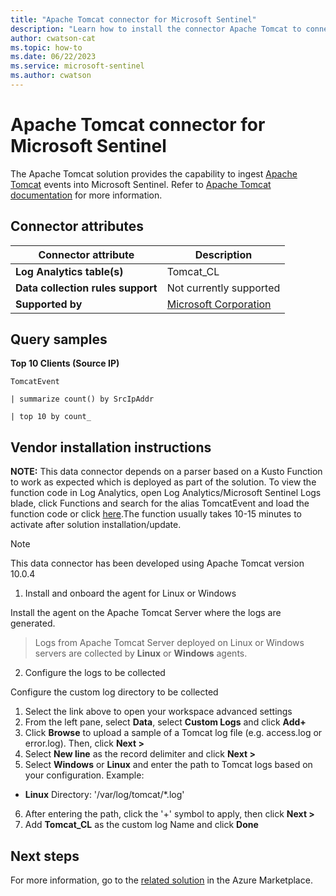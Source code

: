```yaml
---
title: "Apache Tomcat connector for Microsoft Sentinel"
description: "Learn how to install the connector Apache Tomcat to connect your data source to Microsoft Sentinel."
author: cwatson-cat
ms.topic: how-to
ms.date: 06/22/2023
ms.service: microsoft-sentinel
ms.author: cwatson
---
```


# Apache Tomcat connector for Microsoft Sentinel

The Apache Tomcat solution provides the capability to ingest [Apache Tomcat](http://tomcat.apache.org/) events into Microsoft Sentinel. Refer to [Apache Tomcat documentation](http://tomcat.apache.org/tomcat-10.0-doc/logging.html) for more information.

## Connector attributes

| Connector attribute | Description |
| --- | --- |
| **Log Analytics table(s)** | Tomcat_CL<br/> |
| **Data collection rules support** | Not currently supported |
| **Supported by** | [Microsoft Corporation](https://support.microsoft.com) |

## Query samples

**Top 10 Clients (Source IP)**
   ```kusto
TomcatEvent
 
   | summarize count() by SrcIpAddr
 
   | top 10 by count_
   ```



## Vendor installation instructions


**NOTE:** This data connector depends on a parser based on a Kusto Function to work as expected which is deployed as part of the solution. To view the function code in Log Analytics, open Log Analytics/Microsoft Sentinel Logs blade, click Functions and search for the alias TomcatEvent and load the function code or click [here](https://github.com/Azure/Azure-Sentinel/blob/master/Solutions/Tomcat/Parsers/TomcatEvent.txt).The function usually takes 10-15 minutes to activate after solution installation/update.


> [!NOTE]
   >  This data connector has been developed using Apache Tomcat version 10.0.4

1. Install and onboard the agent for Linux or Windows

Install the agent on the Apache Tomcat Server where the logs are generated.

> Logs from Apache Tomcat Server deployed on Linux or Windows servers are collected by **Linux** or **Windows** agents.




2. Configure the logs to be collected

Configure the custom log directory to be collected



1. Select the link above to open your workspace advanced settings 
2. From the left pane, select **Data**, select **Custom Logs** and click **Add+**
3. Click **Browse** to upload a sample of a Tomcat log file (e.g. access.log or error.log). Then, click **Next >**
4. Select **New line** as the record delimiter and click **Next >**
5. Select **Windows** or **Linux** and enter the path to Tomcat logs based on your configuration. Example: 
 - **Linux** Directory:  '/var/log/tomcat/*.log' 
6. After entering the path, click the '+' symbol to apply, then click **Next >** 
7. Add **Tomcat_CL** as the custom log Name and click **Done**



## Next steps

For more information, go to the [related solution](https://azuremarketplace.microsoft.com/en-us/marketplace/apps/azuresentinel.azure-sentinel-solution-apachetomcat?tab=Overview) in the Azure Marketplace.

